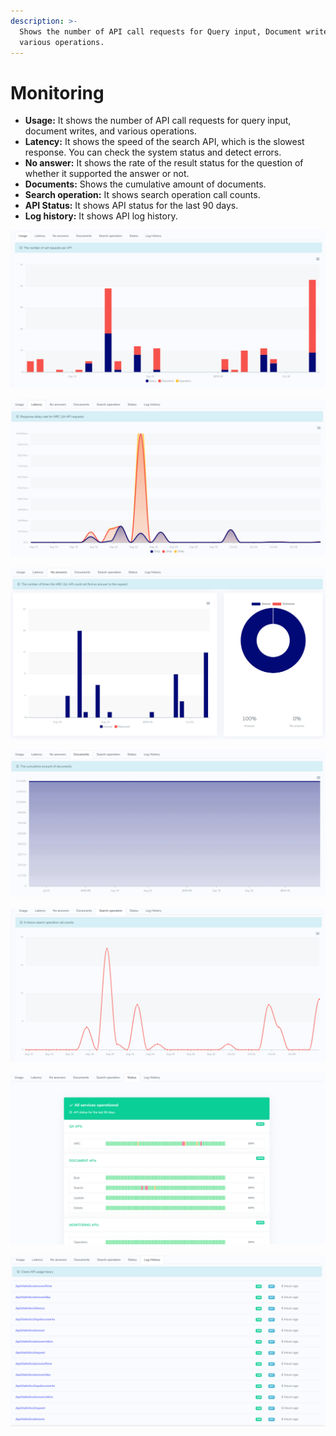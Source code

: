 ```yaml
---
description: >-
  Shows the number of API call requests for Query input, Document writes, and
  various operations.
---
```


# Monitoring

* **Usage:** It shows the number of API call requests for query input, document writes, and various operations.
* **Latency:** It shows the speed of the search API, which is the slowest response.  You can check the system status and detect errors.
* **No answer:** It shows the rate of the result status for the question of whether it supported the answer or not.
* **Documents:** Shows the cumulative amount of documents.
* **Search operation:** It shows search operation call counts.
* **API Status:** It shows API status for the last 90 days.
* **Log history:** It shows API log history.

![&apos;API usage&apos; Tab](../../.gitbook/assets/image%20%2811%29.png)

![&apos;Search Latency&apos; Tab](../../.gitbook/assets/image%20%2812%29.png)

![&apos;No answer&apos; Tab](../../.gitbook/assets/image%20%2836%29.png)

![&apos;Documents&apos; Tab](../../.gitbook/assets/image%20%2833%29.png)

![&apos;Search operation&apos; Tab](../../.gitbook/assets/image%20%2810%29.png)

![&apos;Status&apos; Tab](../../.gitbook/assets/image%20%2828%29.png)

![&apos; Log history&apos; Tab](../../.gitbook/assets/image%20%2827%29.png)

